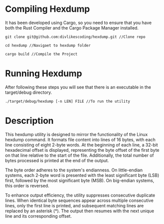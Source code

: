 # Compiling Hexdump

It has been developed using Cargo, so you need to ensure that you have both the Rust Compiler and the Cargo Package Manager installed.

```
git clone git@github.com:divlikescoding/hexdump.git //Clone repo

cd hexdump //Navigaet to hexdump folder

cargo build //Compile the Project
```

# Running Hexdump

After following these steps you will see that there is an executable in the target/debug directory.

```
./target/debug/hexdump [-n LEN] FILE //To run the utility
```

# Description

This hexdump utility is designed to mirror the functionality of the Linux hexdump command. It formats file content into lines of 16 bytes, with each line consisting of eight 2-byte words. At the beginning of each line, a 32-bit hexadecimal offset is displayed, representing the byte offset of the first byte on that line relative to the start of the file. Additionally, the total number of bytes processed is printed at the end of the output.

The byte order adheres to the system's endianness. On little-endian systems, each 2-byte word is presented with the least significant byte (LSB) first, followed by the most significant byte (MSB). On big-endian systems, this order is reversed.

To enhance output efficiency, the utility suppresses consecutive duplicate lines. When identical byte sequences appear across multiple consecutive lines, only the first line is printed, and subsequent matching lines are replaced by an asterisk (*). The output then resumes with the next unique line and its corresponding offset.
